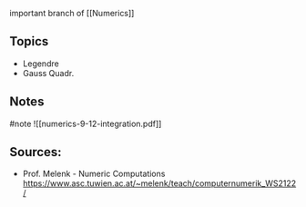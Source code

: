 
important branch of [[Numerics]]


## Topics
- Legendre
- Gauss Quadr.


## Notes
#note 
![[numerics-9-12-integration.pdf]]


## Sources:
- Prof. Melenk - Numeric Computations https://www.asc.tuwien.ac.at/~melenk/teach/computernumerik_WS2122/